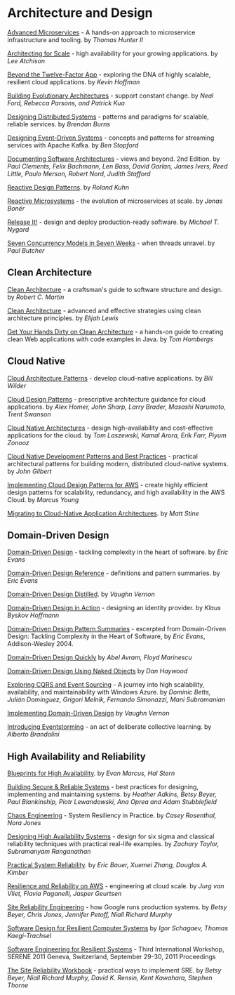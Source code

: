 # Architecture and Design

[Advanced Microservices](https://files.dax.one/read/tech-books/A/advanced-microservices.pdf) - A hands-on approach to microservice infrastructure and tooling. by _Thomas Hunter II_

[Architecting for Scale](https://files.dax.one/read/tech-books/A/architecting-for-scale.pdf) - high availability for your growing applications. by _Lee Atchison_

[Beyond the Twelve-Factor App](https://files.dax.one/read/tech-books/B/beyond-the-12-factor-app.pdf) - exploring the DNA of highly scalable, resilient cloud applications. by _Kevin Hoffman_

[Building Evolutionary Architectures](https://files.dax.one/read/tech-books/B/building-evolutionary-architectures.pdf) - support constant change. by _Neal Ford, Rebecca Parsons, and Patrick Kua_

[Designing Distributed Systems](https://files.dax.one/read/tech-books/D/designing-distributed-systems.pdf) - patterns and paradigms for scalable, reliable services. by _Brendan Burns_

[Designing Event-Driven Systems](https://files.dax.one/read/tech-books/D/designing-event-driven-systems-concepts-and-patterns-kafka.pdf) - concepts and patterns for streaming services with Apache Kafka. by _Ben Stopford_

[Documenting Software Architectures](https://files.dax.one/read/tech-books/D/documenting-software-architectures.pdf) - views and beyond. 2nd Edition. by _Paul Clements, Felix Bachmann, Len Bass, David Garlan, James Ivers, Reed Little, Paulo Merson, Robert Nord, Judith Stafford_

[Reactive Design Patterns](https://files.dax.one/read/tech-books/R/reactive-design-patterns.pdf). by _Roland Kuhn_

[Reactive Microsystems](https://files.dax.one/read/tech-books/R/reactive-microsystems.pdf) - the evolution of microservices at scale. by _Jonas Bonér_

[Release It!](https://files.dax.one/read/tech-books/R/release-it.pdf) - design and deploy production-ready software. by _Michael T. Nygard_

[Seven Concurrency Models in Seven Weeks](https://files.dax.one/read/tech-books/S/seven-concurrency-models-in-seven-weeks.pdf) - when threads unravel. by _Paul Butcher_



## Clean Architecture

[Clean Architecture](https://files.dax.one/read/tech-books/C/clean-architecture.pdf) - a craftsman's guide to software
structure and design. by _Robert C. Martin_

[Clean Architecture](https://files.dax.one/read/tech-books/C/clean-architecture-2.pdf) - advanced and effective strategies using clean architecture principles. by _Elijah Lewis_

[Get Your Hands Dirty on Clean Architecture](https://files.dax.one/read/tech-books/G/get-dirty-on-clean-architecture.pdf) - a hands-on guide to creating clean Web applications with code examples in Java. by _Tom Hombergs_



## Cloud Native

[Cloud Architecture Patterns](https://files.dax.one/read/tech-books/C/cloud-architecture-patterns.pdf) - develop cloud-native applications. by _Bill Wilder_

[Cloud Design Patterns](https://files.dax.one/read/tech-books/C/cloud-design-patterns-book.pdf) - prescriptive architecture guidance for cloud applications. by _Alex Homer, John Sharp, Larry Brader, Masashi Narumoto, Trent Swanson_

[Cloud Native Architectures](https://files.dax.one/read/tech-books/C/cloud-native-architectures.pdf) - design high-availability and cost-effective applications for the cloud. by _Tom Laszewski, Kamal Arora, Erik Farr, Piyum Zonooz_

[Cloud Native Development Patterns and Best Practices](https://files.dax.one/read/tech-books/C/cloud-native-development-patterns-and-best-practices.pdf) - practical architectural patterns for building modern, distributed cloud-native systems. by _John Gilbert_

[Implementing Cloud Design Patterns for AWS](https://files.dax.one/read/tech-books/I/implementing-cloud-design-patterns-for-aws.pdf) - create highly efficient design patterns for scalability, redundancy, and high availability in the AWS Cloud. by _Marcus Young_

[Migrating to Cloud-Native Application Architectures](https://files.dax.one/read/tech-books/M/migrating-to-cloud-native-application-architectures.pdf). by _Matt Stine_



## Domain-Driven Design

[Domain-Driven Design](https://files.dax.one/read/tech-books/D/domain-driven-design-eric-evans.pdf) - tackling complexity in the heart of software. by _Eric Evans_

[Domain-Driven Design Reference](https://files.dax.one/read/tech-books/D/domain-driven-design-reference-eric-evans.pdf) - definitions	and	pattern	summaries. by _Eric Evans_

[Domain-Driven Design Distilled](https://files.dax.one/read/tech-books/D/domain-driven-design-distilled.pdf). by _Vaughn Vernon_

[Domain-Driven Design in Action](https://files.dax.one/read/tech-books/D/domain-driven-design-in-action.pdf) - designing an identity provider. by _Klaus Byskov Hoffmann_

[Domain-Driven Design Pattern Summaries](https://files.dax.one/read/tech-books/D/domain-driven-design-pattern-summaries.pdf) - excerpted from Domain-Driven Design: Tackling Complexity in the Heart of Software, by _Eric Evans_, Addison-Wesley 2004.

[Domain-Driven Design Quickly](https://files.dax.one/read/tech-books/D/domain-driven-design-quickly.pdf) by _Abel Avram,  Floyd Marinescu_

[Domain-Driven Design Using Naked Objects](https://files.dax.one/read/tech-books/D/domain-driven-design-using-naked-objects.pdf) by _Dan Haywood_

[Exploring CQRS and Event Sourcing](https://files.dax.one/read/tech-books/E/exploring-cqrs-and-event-sourcing.pdf) - A journey into high scalability, availability, and maintainability with Windows Azure. by _Dominic Betts, Julián Domínguez, Grigori Melnik, Fernando Simonazzi, Mani Subramanian_

[Implementing Domain-Driven Design](https://files.dax.one/read/tech-books/I/implementing-domain-driven-design.pdf) by _Vaughn Vernon_ 

[Introducing Eventstorming](https://files.dax.one/read/tech-books/I/introducing-eventstorming.pdf) - an act of deliberate collective learning. by _Alberto Brandolini_



## High Availability and Reliability

[Blueprints for High Availability](https://files.dax.one/read/tech-books/B/blueprints-for-high-availability.pdf). by _Evan Marcus, Hal Stern_

[Building Secure & Reliable Systems](https://files.dax.one/read/tech-books/B/building-secure-and-reliable-systems.pdf) - best practices for designing, implementing
and maintaining systems. by _Heather Adkins, Betsy Beyer, Paul Blankinship, Piotr Lewandowski, Ana Oprea and Adam Stubblefield_

[Chaos Engineering](https://files.dax.one/read/tech-books/C/chaos-engineering.pdf) - System Resiliency in Practice. by _Casey Rosenthal, Nora Jones_

[Designing High Availability Systems](https://files.dax.one/read/tech-books/D/designing-high-availability-systems.pdf) - design for six sigma and classical reliability techniques with practical real-life examples. by _Zachary Taylor, Subramanyam Ranganathan_

[Practical System Reliability](https://files.dax.one/read/tech-books/P/practical-system-reliability.pdf). by _Eric Bauer, Xuemei Zhang, Douglas A. Kimber_

[Resilience and Reliability on AWS](https://files.dax.one/read/tech-books/R/resilience-and-reliability-on-aws.pdf) - engineering at cloud scale. by _Jurg van Vliet, Flavia Paganelli, Jasper Geurtsen_

[Site Reliability Engineering](https://files.dax.one/read/tech-books/S/site-reliability-engineering.pdf) - how Google runs production systems. by _Betsy Beyer, Chris Jones, Jennifer Petoff, Niall Richard Murphy_

[Software Design for Resilient Computer Systems](https://files.dax.one/read/tech-books/S/software-design-for-resilient-computer-systems.pdf) by _Igor Schagaev, Thomas Kaegi-Trachsel_

[Software Engineering for Resilient Systems](https://files.dax.one/read/tech-books/S/software-engineering-for-resilient-systems-3rd-intl-ws.pdf) - Third International Workshop, SERENE 2011 Geneva, Switzerland, September 29-30, 2011 Proceedings

[The Site Reliability Workbook](https://files.dax.one/read/tech-books/S/site-reliability-workbook.pdf) - practical ways to implement SRE. by _Betsy Beyer, Niall Richard Murphy, David K. Rensin, Kent Kawahara, Stephen Thorne_
